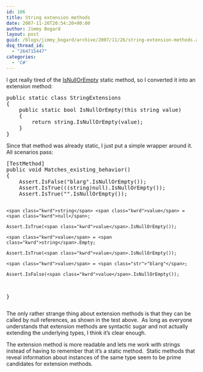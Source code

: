 ```yaml
---
id: 106
title: String extension methods
date: 2007-11-26T20:54:20+00:00
author: Jimmy Bogard
layout: post
guid: /blogs/jimmy_bogard/archive/2007/11/26/string-extension-methods.aspx
dsq_thread_id:
  - "264715447"
categories:
  - 'C#'
---
```

I got really tired of the [IsNullOrEmpty](http://msdn2.microsoft.com/en-us/library/system.string.isnullorempty.aspx) static method, so I converted it into an extension method:

<div class="CodeFormatContainer">
  <pre><span class="kwrd">public</span> <span class="kwrd">static</span> <span class="kwrd">class</span> StringExtensions
{
    <span class="kwrd">public</span> <span class="kwrd">static</span> <span class="kwrd">bool</span> IsNullOrEmpty(<span class="kwrd">this</span> <span class="kwrd">string</span> <span class="kwrd">value</span>)
    {
        <span class="kwrd">return</span> <span class="kwrd">string</span>.IsNullOrEmpty(<span class="kwrd">value</span>);
    }
}
</pre>
</div>

Since that method was already static, I just put a simple wrapper around it.&nbsp; All scenarios pass:

<div class="CodeFormatContainer">
  <pre>[TestMethod]
<span class="kwrd">public</span> <span class="kwrd">void</span> Matches_existing_behavior()
{
    Assert.IsFalse(<span class="str">"blarg"</span>.IsNullOrEmpty());
    Assert.IsTrue(((<span class="kwrd">string</span>)<span class="kwrd">null</span>).IsNullOrEmpty());
    Assert.IsTrue(<span class="str">""</span>.IsNullOrEmpty());

    <span class="kwrd">string</span> <span class="kwrd">value</span> = <span class="kwrd">null</span>;

    Assert.IsTrue(<span class="kwrd">value</span>.IsNullOrEmpty());

    <span class="kwrd">value</span> = <span class="kwrd">string</span>.Empty;

    Assert.IsTrue(<span class="kwrd">value</span>.IsNullOrEmpty());

    <span class="kwrd">value</span> = <span class="str">"blarg"</span>;

    Assert.IsFalse(<span class="kwrd">value</span>.IsNullOrEmpty());
}
</pre>
</div>

The only rather strange thing about extension methods is that they can be called by null references, as shown in the test above.&nbsp; As long as everyone understands that extension methods are syntactic sugar and not actually extending the underlying types, I think it&#8217;s clear enough.

The extension method is more readable and lets me work with strings instead of having to remember that it&#8217;s a static method.&nbsp; Static methods that reveal information about instances of the same type seem to be prime candidates for extension methods.